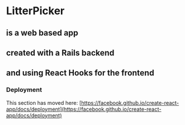 # LitterPicker 
  ## is a web based app 
  ## created with a Rails backend 
  ## and using React Hooks for the frontend



### Deployment

This section has moved here: [https://facebook.github.io/create-react-app/docs/deployment](https://facebook.github.io/create-react-app/docs/deployment)


